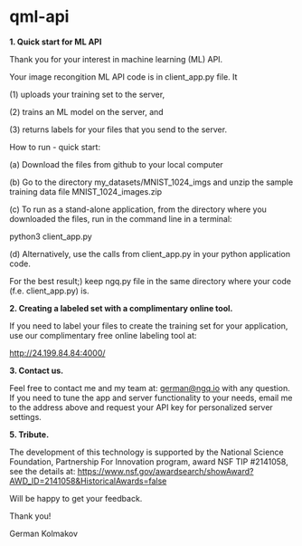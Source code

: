# qml-api

**1. Quick start for ML API**
   
Thank you for your interest in machine learning (ML) API.

Your image recongition ML API code is in client_app.py file.  It 

(1) uploads your training set to the server, 

(2) trains an ML model on the server, and 

(3) returns labels for your files that you send to the server.

How to run - quick start: 

(a) Download the files from github to your local computer

(b) Go to the directory my_datasets/MNIST_1024_imgs and unzip the sample training data file MNIST_1024_images.zip 

(c) To run as a stand-alone application, from the directory where you downloaded the files, run in the command line in a terminal:

python3 client_app.py

(d) Alternatively, use the calls from client_app.py in your python application code.

For the best result;) keep ngq.py file in the same directory where your code (f.e. client_app.py) is.

**2. Creating a labeled set with a complimentary online tool.**
   
If you need to label your files to create the training set for your application, use our complimentary free online labeling tool at: 

http://24.199.84.84:4000/

**3. Contact us.**
   
Feel free to contact me and my team at: german@ngq.io with any question.
If you need to tune the app and server functionality to your needs, email me to the address above and request your API key for personalized server settings.

**5. Tribute.**
   
The development of this technology is supported by the National Science Foundation, Partnership For Innovation program, award NSF TIP #2141058, see the details at: https://www.nsf.gov/awardsearch/showAward?AWD_ID=2141058&HistoricalAwards=false 

Will be happy to get your feedback.

Thank you!

German Kolmakov
